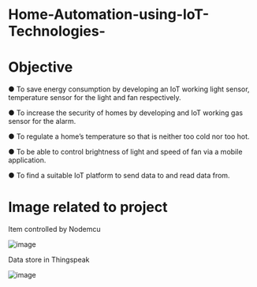 # Home-Automation-using-IoT-Technologies-
# Objective
● To save energy consumption by developing an IoT working light sensor, temperature sensor for the
light and fan respectively.

● To increase the security of homes by developing and IoT working gas sensor for the alarm.

● To regulate a home’s temperature so that is neither too cold nor too hot.

● To be able to control brightness of light and speed of fan via a mobile application.

● To find a suitable IoT platform to send data to and read data from.

# Image related to project

Item controlled by Nodemcu

![image](https://user-images.githubusercontent.com/93763994/166958065-37c5bfe8-95f7-4fb2-9f20-957bddbe9163.png)

Data store in Thingspeak

![image](https://user-images.githubusercontent.com/93763994/166958409-dee2b07e-ed1b-4cd0-abef-fc6e1aeaf970.png)
